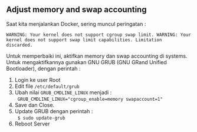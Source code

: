 ## Adjust memory and swap accounting
Saat kita menjalankan Docker, sering muncul peringatan :
  
`WARNING: Your kernel does not support cgroup swap limit. WARNING: Your kernel does not support swap limit capabilities. Limitation discarded. `

Untuk memperbaiki ini, aktifkan memory dan swap accounting di systems. Untuk mengaktifkannya gunakan GNU GRUB (GNU GRand Unified Bootloader), dengan perintah :
1. Login ke user Root
2. Edit file `/etc/default/grub`
3. Ubah nilai `GRUB_CMDLINE_LINUX` menjadi :  
	` GRUB_CMDLINE_LINUX="cgroup_enable=memory swapaccount=1" `
4. Save dan Close.
5. Update GRUB dengan perintah :  
	` $ sudo update-grub `
6. Reboot Server   

	  
